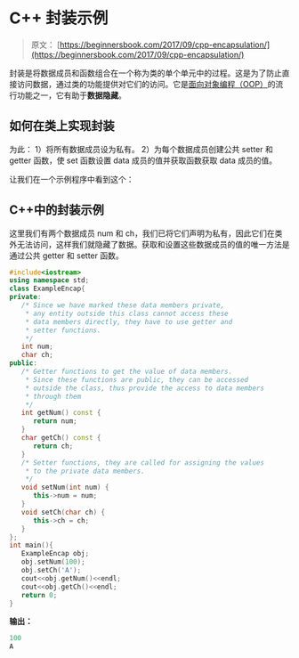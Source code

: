 # C++ 封装示例

> 原文： [https://beginnersbook.com/2017/09/cpp-encapsulation/](https://beginnersbook.com/2017/09/cpp-encapsulation/)

封装是将数据成员和函数组合在一个称为类的单个单元中的过程。这是为了防止直接访问数据，通过类的功能提供对它们的访问。它是[面向对象编程（OOP）](https://beginnersbook.com/2017/08/cpp-oops-concepts/)的流行功能之一，它有助于**数据隐藏**。

## 如何在类上实现封装

为此：
1）将所有数据成员设为私有。
2）为每个数据成员创建公共 setter 和 getter 函数，使 set 函数设置 data 成员的值并获取函数获取 data 成员的值。

让我们在一个示例程序中看到这个：

## C++中的封装示例

这里我们有两个数据成员 num 和 ch，我们已将它们声明为私有，因此它们在类外无法访问，这样我们就隐藏了数据。获取和设置这些数据成员的值的唯一方法是通过公共 getter 和 setter 函数。

```cpp
#include<iostream>
using namespace std;
class ExampleEncap{
private:
   /* Since we have marked these data members private,
    * any entity outside this class cannot access these
    * data members directly, they have to use getter and
    * setter functions.
    */
   int num;
   char ch;
public:
   /* Getter functions to get the value of data members.
    * Since these functions are public, they can be accessed
    * outside the class, thus provide the access to data members
    * through them
    */
   int getNum() const {
      return num;
   }
   char getCh() const {
      return ch;
   }
   /* Setter functions, they are called for assigning the values
    * to the private data members.
    */
   void setNum(int num) {
      this->num = num;
   }
   void setCh(char ch) {
      this->ch = ch;
   }
};
int main(){
   ExampleEncap obj;
   obj.setNum(100);
   obj.setCh('A');
   cout<<obj.getNum()<<endl;
   cout<<obj.getCh()<<endl;
   return 0;
}
```

**输出：**

```cpp
100
A
```